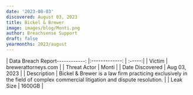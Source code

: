 ```yaml
---
date: '2023-08-03'
discovered: August 03, 2023
title: Bickel & Brewer
image: images/blog/Monti.png
author: Breachsense Support
draft: false
yearmonths: 2023/august
---
```


| Data Breach Report------------:     |:-------------:    | :-----:|
| Victim      | brewerattorneys.com      | 
| Threat Actor      | Monti      | 
| Date Discovered      | Aug 03, 2023      | 
| Description      | Bickel & Brewer is a law firm practicing exclusively in the field of complex commercial litigation and dispute resolution.      | 
| Leak Size      | 1600GB      | 

